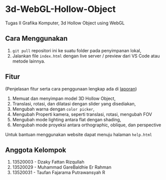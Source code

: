 # 3d-WebGL-Hollow-Object

Tugas II Grafika Komputer, 3d Hollow Object using WebGL

## Cara Menggunakan

1. `git pull` repositori ini ke suatu folder pada penyimpanan lokal,
2. Jalankan file `index.html` dengan live server / preview dari VS Code atau metode lainnya.

## Fitur

(Penjelasan fitur serta cara penggunaan lengkap ada di [laporan](/doc/IF3260_Tugas2_K01_G16.pdf))

1. Memuat dan menyimpan model 3D Hollow Object,
2. Translasi, rotasi, dan dilatasi dengan slider yang disediakan,
3. Mengubah warna dengan `color picker`,
4. Mengubah Properti kamera, seperti translasi, rotasi, mengubah FOV
5. Mengubah mode lighting antara flat dengan shading,
6. Mengubah mode proyeksi antara orthographic, oblique, dan perspective

Untuk bantuan menggunakan website dapat menuju halaman `help.html`

## Anggota Kelompok

1. 13520003 - Dzaky Fattan Rizqullah
2. 13520029 - Muhammad GareBaldhie Er Rahman
3. 13520031 - Taufan Fajarama Putrawansyah R

